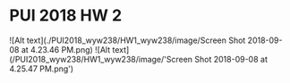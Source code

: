 # PUI 2018 HW 2

![Alt text](./PUI2018_wyw238/HW1_wyw238/image/Screen Shot 2018-09-08 at 4.23.46 PM.png)
![Alt text](/PUI2018_wyw238/HW1_wyw238/image/'Screen Shot 2018-09-08 at 4.25.47 PM.png')
